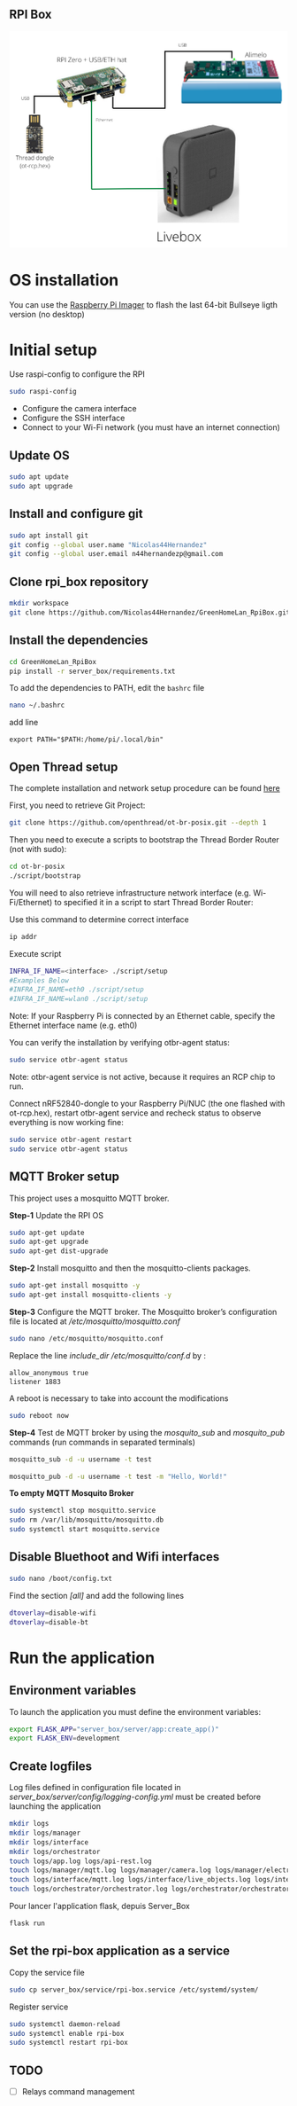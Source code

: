 ## RPI Box

![RPI box connection](../images/rpi_box.png)

# OS installation

You can use the [Raspberry Pi Imager](https://www.raspberrypi.com/software/) to flash the last 64-bit Bullseye ligth version (no desktop)

# Initial setup

Use raspi-config to configure the RPI

```bash
sudo raspi-config
```

- Configure the camera interface
- Configure the SSH interface
- Connect to your Wi-Fi network (you must have an internet connection)

## Update OS

```bash
sudo apt update
sudo apt upgrade
```

## Install and configure git

```bash
sudo apt install git
git config --global user.name "Nicolas44Hernandez"
git config --global user.email n44hernandezp@gmail.com
```
## Clone rpi_box repository

```bash
mkdir workspace
git clone https://github.com/Nicolas44Hernandez/GreenHomeLan_RpiBox.git
```

## Install the dependencies
```bash
cd GreenHomeLan_RpiBox
pip install -r server_box/requirements.txt
```

To add the dependencies to PATH, edit the `bashrc` file

```bash
nano ~/.bashrc
```
add line
```
export PATH="$PATH:/home/pi/.local/bin"
```

## **Open Thread setup**

The complete installation and network setup procedure can be found [here](https://espace.agir.orange.com/display/HOMEINAI/How+to+set+up+OpenThread+Network)

First, you need to retrieve Git Project:

```bash
git clone https://github.com/openthread/ot-br-posix.git --depth 1
```

Then you need to execute a scripts to bootstrap the Thread Border Router (not with sudo):

```bash
cd ot-br-posix
./script/bootstrap
```

You will need to also retrieve infrastructure network interface (e.g. Wi-Fi/Ethernet) to specified it in a script to start Thread Border Router:

Use this command to determine correct interface

```bash
ip addr
```

Execute script

```bash
INFRA_IF_NAME=<interface> ./script/setup
#Examples Below
#INFRA_IF_NAME=eth0 ./script/setup
#INFRA_IF_NAME=wlan0 ./script/setup
```

Note: If your Raspberry Pi is connected by an Ethernet cable, specify the Ethernet interface name (e.g. eth0)

You can verify the installation  by verifying otbr-agent status:

```bash
sudo service otbr-agent status
```

Note: otbr-agent service is not active, because it requires an RCP chip to run.

Connect nRF52840-dongle to your Raspberry Pi/NUC (the one flashed with ot-rcp.hex), restart otbr-agent service and recheck status to observe everything is now working fine:

```bash
sudo service otbr-agent restart
sudo service otbr-agent status
```

## **MQTT Broker setup**

This project uses a mosquitto MQTT broker.

**Step-1**
Update the RPI OS

```bash
sudo apt-get update
sudo apt-get upgrade
sudo apt-get dist-upgrade
```

**Step-2**
Install mosquitto and then the mosquitto-clients packages.

```bash
sudo apt-get install mosquitto -y
sudo apt-get install mosquitto-clients -y
```

**Step-3**
Configure the MQTT broker. The Mosquitto broker’s configuration file is located at */etc/mosquitto/mosquitto.conf*

```bash
sudo nano /etc/mosquitto/mosquitto.conf
```

Replace the line *include_dir /etc/mosquitto/conf.d* by :

```
allow_anonymous true
listener 1883
```

A reboot is necessary to take into account the modifications

```bash
sudo reboot now
```

**Step-4**
Test de MQTT broker by using the *mosquito_sub* and *mosquito_pub* commands (run commands in separated terminals)

```bash
mosquitto_sub -d -u username -t test
```

```bash
mosquitto_pub -d -u username -t test -m "Hello, World!"
```

**To empty MQTT Mosquito Broker**

```bash
sudo systemctl stop mosquitto.service
sudo rm /var/lib/mosquitto/mosquitto.db
sudo systemctl start mosquitto.service
```

## Disable Bluethoot and Wifi interfaces

```bash
sudo nano /boot/config.txt
```

Find the section *[all]* and add the following lines

```bash
dtoverlay=disable-wifi
dtoverlay=disable-bt
```

# Run the application

## Environment variables

To launch the application you must define the environment variables:

```bash
export FLASK_APP="server_box/server/app:create_app()"
export FLASK_ENV=development
```

## Create logfiles

Log files defined in configuration file located in *server_box/server/config/logging-config.yml* must be created before launching the application

```bash
mkdir logs
mkdir logs/manager
mkdir logs/interface
mkdir logs/orchestrator
touch logs/app.log logs/api-rest.log
touch logs/manager/mqtt.log logs/manager/camera.log logs/manager/electrical_panel.log logs/manager/thread.log logs/manager/wifi_bands.log logs/manager/wifi_5GHz_on_off.log logs/manager/alimelo.log
touch logs/interface/mqtt.log logs/interface/live_objects.log logs/interface/thread.log logs/interface/telnet.log logs/interface/alimelo.log
touch logs/orchestrator/orchestrator.log logs/orchestrator/orchestrator_notification.log logs/orchestrator/orchestrator_live_objects.log logs/orchestrator/orchestrator_polling.log logs/orchestrator/orchestrator_requests.log logs/orchestrator/orchestrator_use_situations.log
```

Pour lancer l'application flask, depuis Server_Box

```bash
flask run
```

## Set the rpi-box application as a service

Copy the service file

```bash
sudo cp server_box/service/rpi-box.service /etc/systemd/system/
```

Register service

```bash
sudo systemctl daemon-reload
sudo systemctl enable rpi-box
sudo systemctl restart rpi-box
```

## TODO
- [ ] Relays command management
